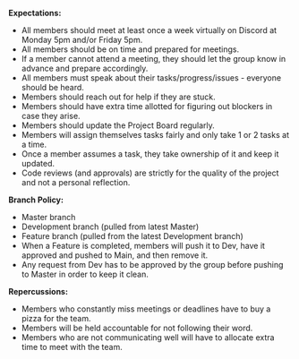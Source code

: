 **Expectations:**
- All members should meet at least once a week virtually on Discord at Monday 5pm and/or Friday 5pm.
- All members should be on time and prepared for meetings.
- If a member cannot attend a meeting, they should let the group know in advance and prepare accordingly.
- All members must speak about their tasks/progress/issues - everyone should be heard.
- Members should reach out for help if they are stuck.
- Members should have extra time allotted for figuring out blockers in case they arise.
- Members should update the Project Board regularly.
- Members will assign themselves tasks fairly and only take 1 or 2 tasks at a time.
- Once a member assumes a task, they take ownership of it and keep it updated.
- Code reviews (and approvals) are strictly for the quality of the project and not a personal reflection.

**Branch Policy:**
- Master branch
- Development branch (pulled from latest Master)
- Feature branch (pulled from the latest Development branch)
- When a Feature is completed, members will push it to Dev, have it approved and pushed to Main, and then remove it.
- Any request from Dev has to be approved by the group before pushing to Master in order to keep it clean.

**Repercussions:**
- Members who constantly miss meetings or deadlines have to buy a pizza for the team.
- Members will be held accountable for not following their word.
- Members who are not communicating well will have to allocate extra time to meet with the team.
